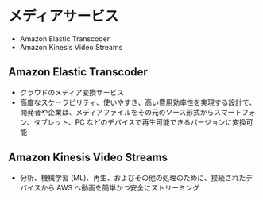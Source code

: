 # メディアサービス

* Amazon Elastic Transcoder
* Amazon Kinesis Video Streams

## Amazon Elastic Transcoder
* クラウドのメディア変換サービス
* 高度なスケーラビリティ、使いやすさ、高い費用効率性を実現する設計で、開発者や企業は、メディアファイルをその元のソース形式からスマートフォン、タブレット、PC などのデバイスで再生可能できるバージョンに変換可能

## Amazon Kinesis Video Streams
* 分析、機械学習 (ML)、再生、およびその他の処理のために、接続されたデバイスから AWS へ動画を簡単かつ安全にストリーミング